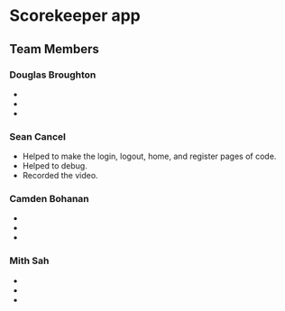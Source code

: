 # Scorekeeper app


## Team Members
### Douglas Broughton
- 
- 
- 
### Sean Cancel
- Helped to make the login, logout, home, and register pages of code.
- Helped to debug.
- Recorded the video. 

### Camden Bohanan
- 
-
- 

### Mith Sah
- 
- 
- 
